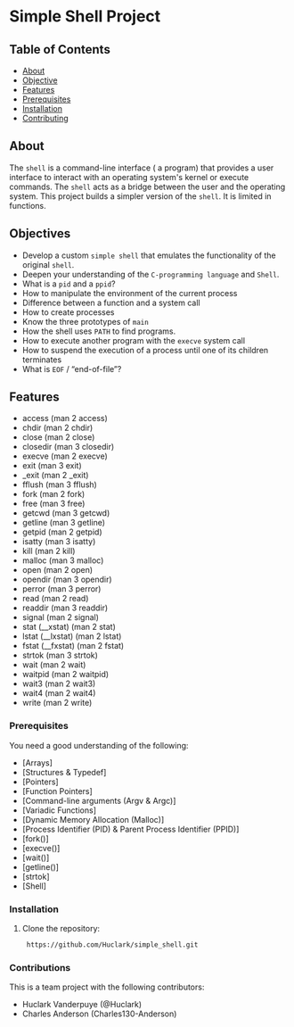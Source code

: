 # Simple Shell Project

## Table of Contents

- [About](#about)
- [Objective](#objective)
- [Features](#features)
- [Prerequisites](#prerequisites)
- [Installation](#installation)
- [Contributing](#contributing)

## About

The `shell` is a command-line interface ( a program) that provides a user interface to interact with an operating system's kernel or execute commands. The `shell` acts as a bridge between the user and the operating system.
This project builds a simpler version of the `shell`. It is limited in functions.

## Objectives

- Develop a custom `simple shell` that emulates the functionality 
of the original `shell`.
- Deepen your understanding of the `C-programming language` and `Shell`.
- What is a `pid` and a `ppid`?
- How to manipulate the environment of the current process
- Difference between a function and a system call
- How to create processes
- Know the three prototypes of `main`
- How the shell uses `PATH` to find programs.
- How to execute another program with the `execve` system call
- How to suspend the execution of a process until one of its children terminates
- What is `EOF` / “end-of-file”?

## Features

- access (man 2 access)
- chdir (man 2 chdir)
- close (man 2 close)
- closedir (man 3 closedir)
- execve (man 2 execve)
- exit (man 3 exit)
- _exit (man 2 _exit)
- fflush (man 3 fflush)
- fork (man 2 fork)
- free (man 3 free)
- getcwd (man 3 getcwd)
- getline (man 3 getline)
- getpid (man 2 getpid)
- isatty (man 3 isatty)
- kill (man 2 kill)
- malloc (man 3 malloc)
- open (man 2 open)
- opendir (man 3 opendir)
- perror (man 3 perror)
- read (man 2 read)
- readdir (man 3 readdir)
- signal (man 2 signal)
- stat (__xstat) (man 2 stat)
- lstat (__lxstat) (man 2 lstat)
- fstat (__fxstat) (man 2 fstat)
- strtok (man 3 strtok)
- wait (man 2 wait)
- waitpid (man 2 waitpid)
- wait3 (man 2 wait3)
- wait4 (man 2 wait4)
- write (man 2 write)

### Prerequisites

You need a good understanding of the following:

- [Arrays]
- [Structures & Typedef]
- [Pointers]
- [Function Pointers]
- [Command-line arguments (Argv & Argc)]
- [Variadic Functions]
- [Dynamic Memory Allocation (Malloc)]
- [Process Identifier (PID) & Parent Process Identifier (PPID)]
- [fork()]
- [execve()]
- [wait()]
- [getline()]
- [strtok]
- [Shell]

### Installation

1. Clone the repository:

   ```bash
	https://github.com/Huclark/simple_shell.git

### Contributions

This is a team project with the following contributors:
  - Huclark Vanderpuye (@Huclark)
  - Charles Anderson  (Charles130-Anderson)

